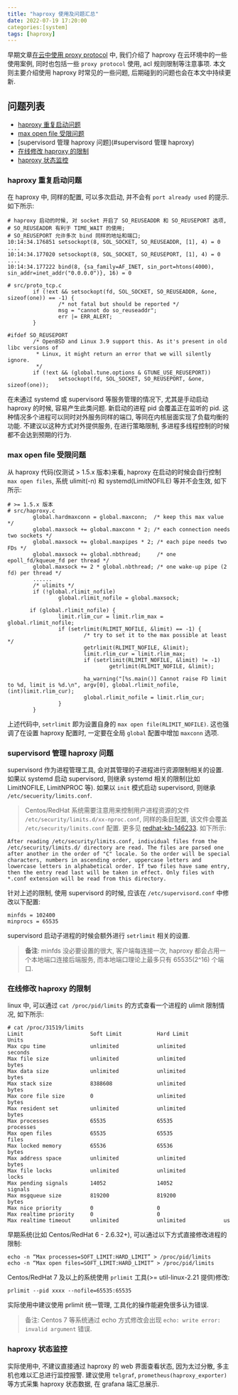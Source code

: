 ```yaml
---
title: "haproxy 使用及问题汇总"
date: 2022-07-19 17:20:00
categories:[system]
tags: [haproxy]
---
```


早期文章[在云中使用 proxy protocol](/use-proxy-protocol-in-cloud) 中, 我们介绍了 haproxy 在云环境中的一些使用案例, 同时也包括一些 `proxy protocol` 使用, acl 规则限制等注意事项. 本文则主要介绍使用 haproxy 时常见的一些问题, 后期碰到的问题也会在本文中持续更新. 

## 问题列表

* [haproxy 重复启动问题](#haproxy-重复启动问题)  
* [max open file 受限问题](#max-open-file-受限问题)  
* [supervisord 管理 haproxy 问题](#supervisord 管理 haproxy)  
* [在线修改 haproxy 的限制](#在线修改-haproxy-的限制)  
* [haproxy 状态监控](#haproxy-状态监控)

### haproxy 重复启动问题

在 haproxy 中, 同样的配置, 可以多次启动, 并不会有 `port already used` 的提示. 如下所示:
```
# haproxy 启动的时候, 对 socket 开启了 SO_REUSEADDR 和 SO_REUSEPORT 选项, 
# SO_REUSEADDR 有利于 TIME_WAIT 的使用;
# SO_REUSEPORT 允许多次 bind 同样的地址和端口;
10:14:34.176851 setsockopt(8, SOL_SOCKET, SO_REUSEADDR, [1], 4) = 0
....
10:14:34.177020 setsockopt(8, SOL_SOCKET, SO_REUSEPORT, [1], 4) = 0
....
10:14:34.177222 bind(8, {sa_family=AF_INET, sin_port=htons(4000), sin_addr=inet_addr("0.0.0.0")}, 16) = 0

# src/proto_tcp.c
        if (!ext && setsockopt(fd, SOL_SOCKET, SO_REUSEADDR, &one, sizeof(one)) == -1) {
                /* not fatal but should be reported */
                msg = "cannot do so_reuseaddr";
                err |= ERR_ALERT;
        }

#ifdef SO_REUSEPORT
        /* OpenBSD and Linux 3.9 support this. As it's present in old libc versions of
         * Linux, it might return an error that we will silently ignore.
         */
        if (!ext && (global.tune.options & GTUNE_USE_REUSEPORT))
                setsockopt(fd, SOL_SOCKET, SO_REUSEPORT, &one, sizeof(one));
```

在未通过 systemd 或 supervisord 等服务管理的情况下, 尤其是手动启动 haproxy 的时候, 容易产生此类问题. 新启动的进程 pid 会覆盖正在监听的 pid. 这种情况多个进程可以同时对外服务同样的端口, 等同在内核层面实现了负载均衡的功能. 不建议以这种方式对外提供服务, 在进行策略限制, 多进程多线程控制的时候都不会达到预期的行为.

### max open file 受限问题

从 haproxy 代码(仅测试 > 1.5.x 版本)来看, haproxy 在启动的时候会自行控制 `max open files`, 系统 ulimit(-n) 和 systemd(LimitNOFILE) 等并不会生效, 如下所示:
```
# >= 1.5.x 版本
# src/haproxy.c
        global.hardmaxconn = global.maxconn;  /* keep this max value */
        global.maxsock += global.maxconn * 2; /* each connection needs two sockets */
        global.maxsock += global.maxpipes * 2; /* each pipe needs two FDs */
        global.maxsock += global.nbthread;     /* one epoll_fd/kqueue_fd per thread */
        global.maxsock += 2 * global.nbthread; /* one wake-up pipe (2 fd) per thread */
        ......
        /* ulimits */
        if (!global.rlimit_nofile)
                global.rlimit_nofile = global.maxsock;

       if (global.rlimit_nofile) {
                limit.rlim_cur = limit.rlim_max = global.rlimit_nofile;
                if (setrlimit(RLIMIT_NOFILE, &limit) == -1) {
                        /* try to set it to the max possible at least */
                        getrlimit(RLIMIT_NOFILE, &limit);
                        limit.rlim_cur = limit.rlim_max;
                        if (setrlimit(RLIMIT_NOFILE, &limit) != -1)
                                getrlimit(RLIMIT_NOFILE, &limit);

                        ha_warning("[%s.main()] Cannot raise FD limit to %d, limit is %d.\n", argv[0], global.rlimit_nofile, (int)limit.rlim_cur);
                        global.rlimit_nofile = limit.rlim_cur;
                }
        }
```

上述代码中, `setrlimit` 即为设置自身的 `max open file(RLIMIT_NOFILE)`. 这也强调了在设置 haproxy 配置时, 一定要在全局 `global` 配置中增加 `maxconn` 选项.

### supervisord 管理 haproxy 问题

supervisord 作为进程管理工具, 会对其管理的子进程进行资源限制相关的设置. 如果以 systemd 启动 supervisord, 则继承 systemd 相关的限制(比如 LimitNOFILE, LimitNPROC 等). 如果以 `init` 模式启动 supervisord, 则继承 `/etc/secuerity/limits.conf`.

> Centos/RedHat 系统需要注意用来控制用户进程资源的文件 `/etc/security/limits.d/xx-nproc.conf`, 同样的条目配置, 该文件会覆盖 `/etc/security/limits.conf` 配置. 更多见 [redhat-kb-146233](https://access.redhat.com/solutions/146233). 如下所示:
```
After reading /etc/security/limits.conf, individual files from the /etc/security/limits.d/ directory are read. The files are parsed one after another in the order of "C" locale. So the order will be special characters, numbers in ascending order, uppercase letters and lowercase letters in alphabetical order. If two files have same entry, then the entry read last will be taken in effect. Only files with *.conf extension will be read from this directory.
```

针对上述的限制, 使用 supervisord 的时候, 应该在 `/etc/supervisord.conf` 中修改以下配置:
```
minfds = 102400
minprocs = 65535
```

supervisord 启动子进程的时候会额外进行 `setrlimit` 相关的设置.

> **备注**: minfds 没必要设置的很大, 客户端每连接一次, haproxy 都会占用一个本地端口连接后端服务, 而本地端口理论上最多只有 65535(2^16) 个端口.

### 在线修改 haproxy 的限制

linux 中, 可以通过 `cat /proc/pid/limits` 的方式查看一个进程的 ulimit 限制情况, 如下所示:
```
# cat /proc/31519/limits
Limit                     Soft Limit           Hard Limit           Units
Max cpu time              unlimited            unlimited            seconds
Max file size             unlimited            unlimited            bytes
Max data size             unlimited            unlimited            bytes
Max stack size            8388608              unlimited            bytes
Max core file size        0                    unlimited            bytes
Max resident set          unlimited            unlimited            bytes
Max processes             65535                65535                processes
Max open files            65535                65535                files
Max locked memory         65536                65536                bytes
Max address space         unlimited            unlimited            bytes
Max file locks            unlimited            unlimited            locks
Max pending signals       14052                14052                signals
Max msgqueue size         819200               819200               bytes
Max nice priority         0                    0
Max realtime priority     0                    0
Max realtime timeout      unlimited            unlimited            us
```

早期系统(比如 Centos/RedHat 6 - 2.6.32+), 可以通过以下方式直接修改进程的限制:
```
echo -n “Max processes=SOFT_LIMIT:HARD_LIMIT” > /proc/pid/limits
echo -n “Max open files=SOFT_LIMIT:HARD_LIMIT” > /proc/pid/limits
```

Centos/RedHat 7 及以上的系统使用 `prlimit` 工具(>= util-linux-2.21 提供)修改:
```
prlimit --pid xxxx --nofile=65535:65535
```

实际使用中建议使用 prlimit 统一管理, 工具化的操作能避免很多认为错误.

> 备注: Centos 7 等系统通过 echo 方式修改会出现 `echo: write error: invalid argument` 错误. 

### haproxy 状态监控

实际使用中, 不建议直接通过 haproxy 的 web 界面查看状态, 因为太过分散, 多主机也难以汇总进行监控报警. 建议使用 `telgraf`, `prometheus(haproxy_exporter)` 等方式采集 haproxy 状态数据, 在 grafana 端汇总展示.
